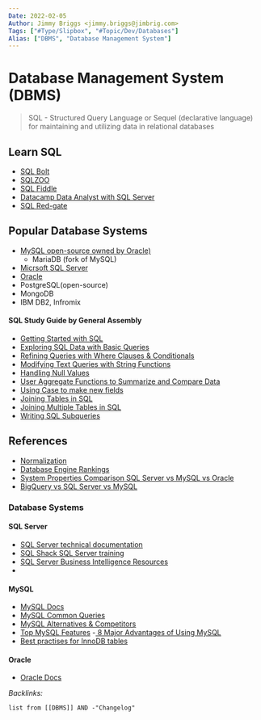 ```yaml
---
Date: 2022-02-05
Author: Jimmy Briggs <jimmy.briggs@jimbrig.com>
Tags: ["#Type/Slipbox", "#Topic/Dev/Databases"]
Alias: ["DBMS", "Database Management System"]
---
```


# Database Management System (DBMS)

> SQL - Structured Query Language or Sequel (declarative language) for maintaining and utilizing data in relational databases

## Learn SQL

-   [SQL Bolt](https://sqlbolt.com/)
-   [SQLZOO](https://sqlzoo.net/)
-   [SQL Fiddle](http://sqlfiddle.com/)
-   [Datacamp Data Analyst with SQL Server](https://learn.datacamp.com/career-tracks/data-analyst-with-sql-server)
-   [SQL Red-gate](https://www.red-gate.com/simple-talk/sql/)

## Popular Database Systems

- [MySQL open-source owned by Oracle)](#mysql)
  -  MariaDB (fork of MySQL)
- [Micrsoft SQL Server](#sql-server)
- [Oracle](#oracle)
- PostgreSQL(open-source)
- MongoDB
- IBM DB2, Infromix

#### SQL Study Guide by General Assembly

- [Getting Started with SQL](https://ga-create-api.s3.amazonaws.com/studyguides/getting-started-with-sql-6c347a.pdf)
- [Exploring SQL Data with Basic Queries](https://ga-create-api.s3.amazonaws.com/studyguides/exploring-sql-data-with-basic-7a1081.pdf)
- [Refining Queries with Where Clauses & Conditionals](https://ga-create-api.s3.amazonaws.com/studyguides/refining-queries-with-where-cl-be95c6.pdf)
- [Modifying Text Queries with String Functions](https://ga-create-api.s3.amazonaws.com/studyguides/refining-queries-with-where-cl-be95c6.pdf)
- [Handling Null Values](https://ga-create-api.s3.amazonaws.com/studyguides/handling-null-values-79b9a4.pdf)
- [User Aggregate Functions to Summarize and Compare Data](https://ga-create-api.s3.amazonaws.com/studyguides/use-aggregate-functions-to-sum-1ac54d.pdf)
- [Using Case to make new fields](https://ga-create-api.s3.amazonaws.com/studyguides/using-case-to-make-new-fields-290c4d.pdf)
- [Joining Tables in SQL](https://ga-create-api.s3.amazonaws.com/studyguides/joining-tables-in-sql-7346ca.pdf)
- [Joining Multiple Tables in SQL](https://ga-create-api.s3.amazonaws.com/studyguides/joining-multiple-tables-in-sql-a10f9b.pdf)
- [Writing SQL Subqueries](https://ga-create-api.s3.amazonaws.com/studyguides/writing-sql-subqueries-768a7a.pdf)


## References

- [Normalization](https://beginnersbook.com/2015/05/normalization-in-dbms/)
- [Database Engine Rankings](https://db-engines.com/en/ranking)
- [System Properties Comparison SQL Server vs MySQL vs Oracle](https://db-engines.com/en/system/Microsoft+SQL+Server%3BMySQL%3BOracle) 
- [BigQuery vs SQL Server vs MySQL](https://db-engines.com/en/system/Google+BigQuery%3BMicrosoft+SQL+Server%3BMySQL)

### Database Systems

#### SQL Server

- [SQL Server technical documentation](https://docs.microsoft.com/en-us/sql/sql-server/?view=sql-server-ver15)
- [SQL Shack SQL Server training](https://www.sqlshack.com/sql-server-training/)
- [SQL Server Business Intelligence Resources](https://www.mssqltips.com/sql-server-business-intelligence-resources/)
- 
#### MySQL

- [MySQL Docs](https://dev.mysql.com/doc/refman/8.0/en/select.html)
- [MySQL Common Queries](https://dev.mysql.com/doc/refman/8.0/en/examples.html)
- [MySQL Alternatives & Competitors](http://g2.com/products/mysql/competitors)
- [Top MySQL Features](https://searchitchannel.techtarget.com/feature/What-are-the-top-MySQL-features-What-is-MySQL)
-[ 8 Major Advantages of Using MySQL](https://www.datamation.com/storage/8-major-advantages-of-using-mysql/)
- [Best practises for InnoDB tables](https://dev.mysql.com/doc/refman/8.0/en/innodb-best-practices.html)

#### Oracle

- [Oracle Docs](https://docs.oracle.com/cd/B28359_01/server.111/b28286/toc.htm)

*Backlinks:*

```dataview
list from [[DBMS]] AND -"Changelog"
```